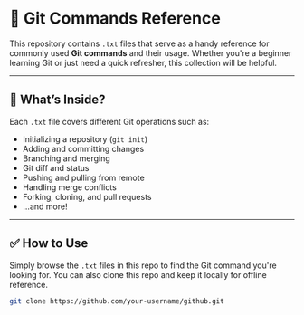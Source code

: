 # 📘 Git Commands Reference

This repository contains `.txt` files that serve as a handy reference for commonly used **Git commands** and their usage. Whether you're a beginner learning Git or just need a quick refresher, this collection will be helpful.

---

## 📂 What’s Inside?

Each `.txt` file covers different Git operations such as:

- Initializing a repository (`git init`)
- Adding and committing changes
- Branching and merging
- Git diff and status
- Pushing and pulling from remote
- Handling merge conflicts
- Forking, cloning, and pull requests
- ...and more!

---

## ✅ How to Use

Simply browse the `.txt` files in this repo to find the Git command you're looking for. You can also clone this repo and keep it locally for offline reference.

```bash
git clone https://github.com/your-username/github.git
